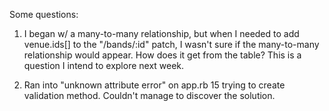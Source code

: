 


Some questions:

1. I began w/ a many-to-many relationship, but when I needed to add venue.ids[] to the "/bands/:id" patch, I wasn't sure if the many-to-many relationship would appear.  How does it get from the table? This is a question I intend to explore next week.

2. Ran into "unknown attribute error" on app.rb 15 trying to create validation method.  Couldn't manage to discover the solution. 
